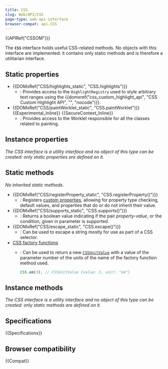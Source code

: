 ```yaml
---
title: CSS
slug: Web/API/CSS
page-type: web-api-interface
browser-compat: api.CSS
---
```


{{APIRef("CSSOM")}}

The **`CSS`** interface holds useful CSS-related methods. No objects with this interface are implemented: it contains only static methods and is therefore a utilitarian interface.

## Static properties

- {{DOMxRef("CSS/highlights_static", "CSS.highlights")}}
  - : Provides access to the `HighlightRegistry` used to style arbitrary text ranges using the {{domxref("css_custom_highlight_api", "CSS Custom Highlight API", "", "nocode")}}.
- {{DOMxRef("CSS/paintWorklet_static", "CSS.paintWorklet")}} {{Experimental_Inline}} {{SecureContext_Inline}}
  - : Provides access to the Worklet responsible for all the classes related to painting.

## Instance properties

_The CSS interface is a utility interface and no object of this type can be created: only static properties are defined on it._

## Static methods

_No inherited static methods_.

- {{DOMxRef("CSS/registerProperty_static", "CSS.registerProperty()")}}
  - : Registers [custom properties](/en-US/docs/Web/CSS/Reference/Properties/--*), allowing for property type checking, default values, and properties that do or do not inherit their value.
- {{DOMxRef("CSS/supports_static", "CSS.supports()")}}
  - : Returns a boolean value indicating if the pair _property-value_, or the condition, given in parameter is supported.
- {{DOMxRef("CSS/escape_static", "CSS.escape()")}}
  - : Can be used to escape a string mostly for use as part of a CSS selector.
- [CSS factory functions](/en-US/docs/Web/API/CSS/factory_functions_static)
  - : Can be used to return a new [`CSSUnitValue`](/en-US/docs/Web/API/CSSUnitValue) with a value of the parameter number of the units of the name of the factory function method used.

    ```js
    CSS.em(3); // CSSUnitValue {value: 3, unit: "em"}
    ```

## Instance methods

_The CSS interface is a utility interface and no object of this type can be created: only static methods are defined on it._

## Specifications

{{Specifications}}

## Browser compatibility

{{Compat}}
